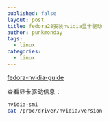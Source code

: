 ```yaml
---
published: false
layout: post
title: fedora28安装nvidia显卡驱动
author: punkmonday
tags:
  - linux
categories:
  - linux
---
```

[fedora-nvidia-guide](https://www.if-not-true-then-false.com/2015/fedora-nvidia-guide/ "fedora-nvidia-guide")

查看显卡驱动信息：

```bash
nvidia-smi
cat /proc/driver/nvidia/version
```



